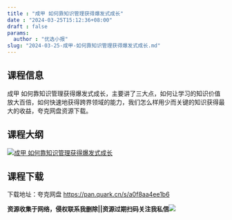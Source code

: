 ```yaml
---
title : "成甲 如何靠知识管理获得爆发式成长"
date : "2024-03-25T15:12:36+08:00"
draft : false
params:
  author : "优选小报"
slug: "2024-03-25-成甲-如何靠知识管理获得爆发式成长.md"
---
```


## 课程信息

成甲
如何靠知识管理获得爆发式成长，主要讲了三大点，如何让学习的知识价值放大百倍，如何快速地获得跨界领域的能力，我们怎么样用少而关键的知识获得最大的收益，夸克网盘资源下载。

## 课程大纲

[![成甲
如何靠知识管理获得爆发式成长](//img7-1.zhekoulieshou.com/mmbiz_jpg/iaHBVewvSIbAjcr9g6TlCXSfiaDqkbzuEzTP8YkfjicjMLQFiaHBM5icAdWSMrvCoUq8AzSKMzCLhxwOKwOYFHymt6Q/0)](//img7-1.zhekoulieshou.com/mmbiz_jpg/iaHBVewvSIbAjcr9g6TlCXSfiaDqkbzuEzTP8YkfjicjMLQFiaHBM5icAdWSMrvCoUq8AzSKMzCLhxwOKwOYFHymt6Q/0)

## 课程下载

下载地址：夸克网盘 https://pan.quark.cn/s/a0f8aa4ee1b6

**资源收集于网络，侵权联系我删除||资源过期扫码关注我私信**![](//img7-1.zhekoulieshou.com/mmbiz_jpg/iaHBVewvSIbAjcr9g6TlCXSfiaDqkbzuEzp207hVzPqT4YGQOAazQ1KNHCeACbia5Lzq4Ckwibe48iar1q7lgVP1o3w/640?wx_fmt=jpeg&from=appmsg)


